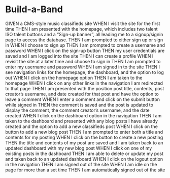 # Build-a-Band
GIVEN a CMS-style music classifieds site
WHEN I visit the site for the first time
THEN I am presented with the homepage, which includes two talent ISO talent buttons and a “Sign-up banner”, all leading me to a signup/signin page to access the database.
THEN I am prompted to either sign up or sign in 
WHEN I choose to sign up
THEN I am prompted to create a username and password
WHEN I click on the sign-up button
THEN my user credentials are saved and I am logged into the site
THEN I can create a profile 
WHEN I revisit the site at a later time and choose to sign in
THEN I am prompted to enter my username and password
WHEN I am signed in to the site
THEN I see navigation links for the homepage, the dashboard, and the option to log out
WHEN I click on the homepage option
THEN I am taken to the homepage
WHEN I click on any other links in the navigation I am redirected to that page
THEN I am presented with the position post title, contents, post creator’s username, and date created for that post and have the option to leave a comment
WHEN I enter a comment and click on the submit button while signed in
THEN the comment is saved and the post is updated to display the comment, the comment creator’s username, and the date created
WHEN I click on the dashboard option in the navigation
THEN I am taken to the dashboard and presented with any blog posts I have already created and the option to add a new classifieds post
WHEN I click on the button to add a new blog post
THEN I am prompted to enter both a title and contents for my posting
WHEN I click on the button to create a new posting
THEN the title and contents of my post are saved and I am taken back to an updated dashboard with my new blog post
WHEN I click on one of my existing posts in the dashboard
THEN I am able to delete or update my post and taken back to an updated dashboard
WHEN I click on the logout option in the navigation
THEN I am signed out of the site
WHEN I am idle on the page for more than a set time
THEN I am automatically signed out of the site 
